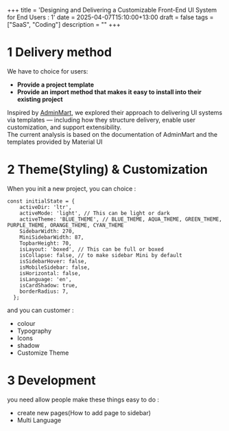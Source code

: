+++
title = 'Designing and Delivering a Customizable Front-End UI System for End Users : 1'
date = 2025-04-07T15:10:00+13:00
draft = false
tags = ["SaaS", "Coding"] 
description = ""
+++

# 1 Delivery method

We have to choice for users:
* **Provide a project template**
* **Provide an import method that makes it easy to install into their existing project**

Inspired by [AdminMart](https://adminmart.com), we explored their approach to delivering UI systems via templates — including how they structure delivery, enable user customization, and support extensibility.  
The current analysis is based on the documentation of AdminMart and the templates provided by Material UI

# 2 Theme(Styling) & Customization
When you init a new project, you can choice :  
```
const initialState = {
    activeDir: 'ltr', 
    activeMode: 'light', // This can be light or dark
    activeTheme: 'BLUE_THEME', // BLUE_THEME, AQUA_THEME, GREEN_THEME, PURPLE_THEME, ORANGE_THEME, CYAN_THEME
    SidebarWidth: 270,
    MiniSidebarWidth: 87,
    TopbarHeight: 70,
    isLayout: 'boxed', // This can be full or boxed
    isCollapse: false, // to make sidebar Mini by default
    isSidebarHover: false,
    isMobileSidebar: false,
    isHorizontal: false,
    isLanguage: 'en',
    isCardShadow: true,
    borderRadius: 7,
  };
```

and you can customer : 
* colour
* Typography
* Icons
* shadow
* Customize Theme


# 3 Development
you need allow people make these things easy to do :  
* create new pages(How to add page to sidebar)
* Multi Language
